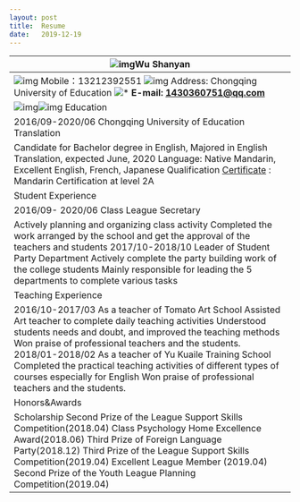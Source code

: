 ```yaml
---
layout: post
title:  Resume
date:   2019-12-19
---
```


| ![img](file:///C:\Users\asus\AppData\Local\Temp\OICE_AA05943C-B8E2-459E-94A5-451FF508394A.0\msohtmlclip1\01\clip_image003.jpg)Wu  Shanyan |
| ------------------------------------------------------------ |
| ![img](file:///C:\Users\asus\AppData\Local\Temp\OICE_AA05943C-B8E2-459E-94A5-451FF508394A.0\msohtmlclip1\01\clip_image005.png) Mobile：13212392551  ![img](file:///C:\Users\asus\AppData\Local\Temp\OICE_AA05943C-B8E2-459E-94A5-451FF508394A.0\msohtmlclip1\01\clip_image007.png) Address: Chongqing University of Education  ![*](file:///C:\Users\asus\AppData\Local\Temp\OICE_AA05943C-B8E2-459E-94A5-451FF508394A.0\msohtmlclip1\01\clip_image001.png)      **E-mail: 1430360751@qq.com** |
| ![img](file:///C:\Users\asus\AppData\Local\Temp\OICE_AA05943C-B8E2-459E-94A5-451FF508394A.0\msohtmlclip1\01\clip_image009.png)![img](file:///C:\Users\asus\AppData\Local\Temp\OICE_AA05943C-B8E2-459E-94A5-451FF508394A.0\msohtmlclip1\01\clip_image010.png)  Education |
| 2016/09-2020/06         Chongqing University of Education              Translation |
| Candidate for Bachelor degree in English, Majored in English Translation,  expected June, 2020  Language:  Native Mandarin, Excellent English, French, Japanese     Qualification  [Certificate](https://baike.sogou.com/lemma/ShowInnerLink.htm?lemmaId=71530670&ss_c=ssc.citiao.link) : Mandarin Certification at  level 2A |
| Student Experience                                           |
| 2016/09-  2020/06                                 Class League Secretary |
| Actively  planning and organizing class activity  Completed  the work arranged by the school and get the approval of the teachers and  students  2017/10-2018/10                           Leader  of Student Party Department  Actively  complete the party building work of the college students  Mainly  responsible for leading the 5 departments to complete various tasks |
| Teaching Experience                                          |
| 2016/10-2017/03                             As a teacher of Tomato Art School  Assisted Art  teacher to complete daily teaching activities   Understood  students needs and doubt, and improved the teaching methods  Won praise  of professional teachers and the students.  2018/01-2018/02                          As a teacher of Yu Kuaile Training School  Completed  the practical teaching activities of different types of courses especially  for English   Won praise  of professional teachers and the students. |
| Honors&Awards                                                |
| Scholarship  Second  Prize of the League Support Skills Competition(2018.04)  Class  Psychology Home Excellence Award(2018.06)  Third Prize  of Foreign Language Party(2018.12)  Third Prize  of the League Support Skills Competition(2019.04)  Excellent  League Member  (2019.04)  Second  Prize of the Youth League Planning Competition(2019.04) |